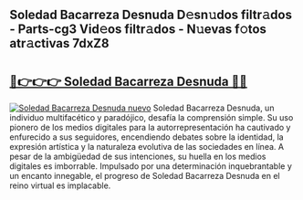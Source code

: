## Soledad Bacarreza Desnuda D𝚎sn𝚞dos filtr𝚊dos - Parts-cg3 Vid𝚎os filtr𝚊dos - N𝚞evas f𝚘tos atr𝚊ctivas 7dxZ8

# <h2><a href="http://mbbhab.tromn.icu/?c=Soledad+Bacarreza+Desnuda">🔗👉👉👉 Soledad Bacarreza Desnuda 🔗🔗</a></h2>

[![Soledad Bacarreza Desnuda nuevo](https://i.imgur.com/pEAQMta.gif)](http://mbbhab.tromn.icu/?c=Soledad+Bacarreza+Desnuda)
Soledad Bacarreza Desnuda, un individuo multifacético y paradójico, desafía la comprensión simple. Su uso pionero de los medios digitales para la autorrepresentación ha cautivado y enfurecido a sus seguidores, encendiendo debates sobre la identidad, la expresión artística y la naturaleza evolutiva de las sociedades en línea. A pesar de la ambigüedad de sus intenciones, su huella en los medios digitales es imborrable. Impulsado por una determinación inquebrantable y un encanto innegable, el progreso de Soledad Bacarreza Desnuda en el reino virtual es implacable.

